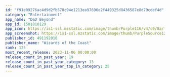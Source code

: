 ```yaml
---
id: "f91e09276ac4d9d2fb578c94e1213ea97696e2f449325d8436587e8d79cdef4d"
category: "Entertainment"
app_name: "D&D Beyond"
app_id: 1501810129
app_icon: https://is1-ssl.mzstatic.com/image/thumb/Purple116/v4/c9/8a/f6/c98af6c0-e659-81e5-2eed-9005781be586/AppIcon-1x_U007emarketing-0-7-0-85-220.png/1024x1024bb.png
app_screenshot: https://is1-ssl.mzstatic.com/image/thumb/PurpleSource126/v4/ad/73/3e/ad733e5d-acd0-feba-e23e-d08c81ab3d80/23b6c939-841f-475b-9238-eed175a53b9a_iPhone_13_Pro_Max-00TitleCard_framed.png/1242x2688bb.png
publisher_id: 491192018
publisher_name: "Wizards of the Coast"
rank: 125
most_recent_release: 2023-11-06 00:00:00
release_count_in_past_year: 19
release_count_in_past_year_category: 13
release_count_in_past_year_top_in_category: 25
---
```


